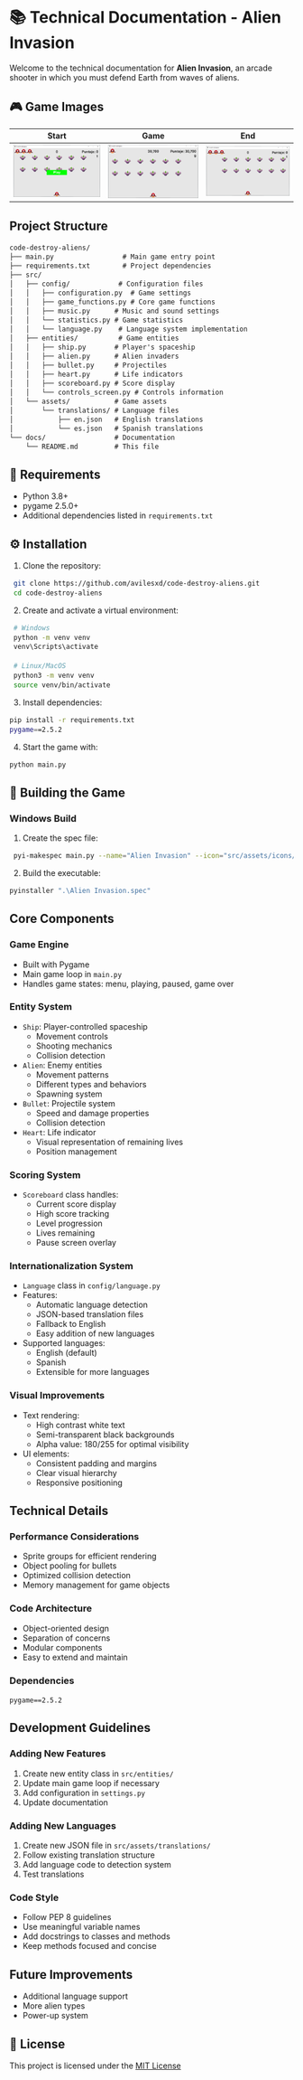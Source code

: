 # 📚 Technical Documentation - Alien Invasion

Welcome to the technical documentation for **Alien Invasion**, an arcade shooter in which you must defend Earth from waves of aliens.

## 🎮 Game Images

 | Start | Game | End |
 |-------|------|-----|
 | ![Start][game_start_url] | ![Game][game_score_url] | ![End][game_over_url] |

## Project Structure

```
code-destroy-aliens/
├── main.py                 # Main game entry point
├── requirements.txt        # Project dependencies
├── src/
│   ├── config/            # Configuration files
│   │   ├── configuration.py  # Game settings
│   │   ├── game_functions.py # Core game functions
│   │   ├── music.py      # Music and sound settings
│   │   └── statistics.py # Game statistics
│   │   └── language.py    # Language system implementation
│   ├── entities/          # Game entities
│   │   ├── ship.py       # Player's spaceship
│   │   ├── alien.py      # Alien invaders
│   │   ├── bullet.py     # Projectiles
│   │   ├── heart.py      # Life indicators
│   │   ├── scoreboard.py # Score display
│   │   └── controls_screen.py # Controls information
│   └── assets/           # Game assets
│       └── translations/ # Language files
│           ├── en.json   # English translations
│           └── es.json   # Spanish translations
└── docs/                 # Documentation
    └── README.md         # This file
```

## 🧰 Requirements

- Python 3.8+
- pygame 2.5.0+
- Additional dependencies listed in `requirements.txt`

## ⚙️ Installation

1. Clone the repository:

```bash
 git clone https://github.com/avilesxd/code-destroy-aliens.git
 cd code-destroy-aliens
```

2. Create and activate a virtual environment:

```bash
 # Windows
 python -m venv venv
 venv\Scripts\activate
 
 # Linux/MacOS
 python3 -m venv venv
 source venv/bin/activate
 ```

 3. Install dependencies:

 ```bash
 pip install -r requirements.txt
 pygame==2.5.2
 ```

4. Start the game with:

 ```bash
 python main.py
 ```

## 🧱 Building the Game

### Windows Build

1. Create the spec file:

```bash
 pyi-makespec main.py --name="Alien Invasion" --icon="src/assets/icons/icon.ico" --onefile --noconsole --add-data="src;src" --version-file="version.txt"
 ```

 2. Build the executable:

 ```bash
 pyinstaller ".\Alien Invasion.spec"
 ```

## Core Components

### Game Engine

- Built with Pygame
- Main game loop in `main.py`
- Handles game states: menu, playing, paused, game over

### Entity System

- `Ship`: Player-controlled spaceship
  - Movement controls
  - Shooting mechanics
  - Collision detection
- `Alien`: Enemy entities
  - Movement patterns
  - Different types and behaviors
  - Spawning system
- `Bullet`: Projectile system
  - Speed and damage properties
  - Collision detection
- `Heart`: Life indicator
  - Visual representation of remaining lives
  - Position management

### Scoring System

- `Scoreboard` class handles:
  - Current score display
  - High score tracking
  - Level progression
  - Lives remaining
  - Pause screen overlay

### Internationalization System

- `Language` class in `config/language.py`
- Features:
  - Automatic language detection
  - JSON-based translation files
  - Fallback to English
  - Easy addition of new languages
- Supported languages:
  - English (default)
  - Spanish
  - Extensible for more languages

### Visual Improvements

- Text rendering:
  - High contrast white text
  - Semi-transparent black backgrounds
  - Alpha value: 180/255 for optimal visibility
- UI elements:
  - Consistent padding and margins
  - Clear visual hierarchy
  - Responsive positioning

## Technical Details

### Performance Considerations

- Sprite groups for efficient rendering
- Object pooling for bullets
- Optimized collision detection
- Memory management for game objects

### Code Architecture

- Object-oriented design
- Separation of concerns
- Modular components
- Easy to extend and maintain

### Dependencies

```
pygame==2.5.2
```

## Development Guidelines

### Adding New Features

1. Create new entity class in `src/entities/`
2. Update main game loop if necessary
3. Add configuration in `settings.py`
4. Update documentation

### Adding New Languages

1. Create new JSON file in `src/assets/translations/`
2. Follow existing translation structure
3. Add language code to detection system
4. Test translations

### Code Style

- Follow PEP 8 guidelines
- Use meaningful variable names
- Add docstrings to classes and methods
- Keep methods focused and concise

## Future Improvements

- Additional language support
- More alien types
- Power-up system

## 📄 License

This project is licensed under the [MIT License](../LICENSE)

<!-- IMAGES -->
 [game_start_url]: https://raw.githubusercontent.com/avilesxd/code-destroy-aliens/refs/heads/main/docs/images/game_start.PNG
 [game_over_url]: https://raw.githubusercontent.com/avilesxd/code-destroy-aliens/refs/heads/main/docs/images/game_over.PNG
 [game_score_url]: https://raw.githubusercontent.com/avilesxd/code-destroy-aliens/refs/heads/main/docs/images/game_score.PNG
